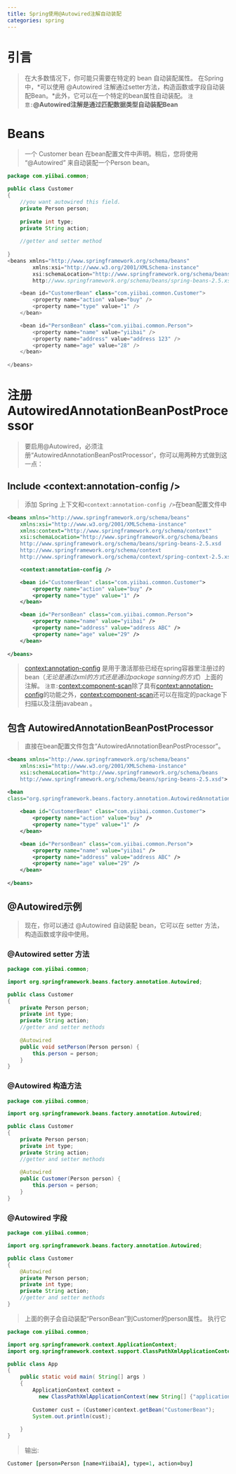```yaml
---
title: Spring使用@Autowired注解自动装配
categories: spring
---
```


# 引言
> 在大多数情况下，你可能只需要在特定的 bean 自动装配属性。
> 在Spring中，*可以使用 @Autowired 注解通过setter方法，构造函数或字段自动装配Bean。*此外，它可以在一个特定的bean属性自动装配。
> `注意:`**@Autowired注解是通过匹配数据类型自动装配Bean**

# Beans
> 一个 Customer bean 在bean配置文件中声明。稍后，您将使用 “@Autowired” 来自动装配一个Person bean。
``` java
package com.yiibai.common;

public class Customer 
{
	//you want autowired this field.
	private Person person;
	
	private int type;
	private String action;
	
	//getter and setter method
	
}
<beans xmlns="http://www.springframework.org/schema/beans"
        xmlns:xsi="http://www.w3.org/2001/XMLSchema-instance"
        xsi:schemaLocation="http://www.springframework.org/schema/beans
        http://www.springframework.org/schema/beans/spring-beans-2.5.xsd">

	<bean id="CustomerBean" class="com.yiibai.common.Customer">
		<property name="action" value="buy" />
		<property name="type" value="1" />
	</bean>

	<bean id="PersonBean" class="com.yiibai.common.Person">
		<property name="name" value="yiibai" />
		<property name="address" value="address 123" />
		<property name="age" value="28" />
	</bean>
	
</beans>
```

# 注册AutowiredAnnotationBeanPostProcessor
> 要启用@Autowired，必须注册“AutowiredAnnotationBeanPostProcessor'，你可以用两种方式做到这一点：

## Include <context:annotation-config />
> 添加 Spring 上下文和`<context:annotation-config />`在bean配置文件中
``` xml
<beans xmlns="http://www.springframework.org/schema/beans"
	xmlns:xsi="http://www.w3.org/2001/XMLSchema-instance"
	xmlns:context="http://www.springframework.org/schema/context"
	xsi:schemaLocation="http://www.springframework.org/schema/beans
	http://www.springframework.org/schema/beans/spring-beans-2.5.xsd
	http://www.springframework.org/schema/context
	http://www.springframework.org/schema/context/spring-context-2.5.xsd">

	<context:annotation-config />

	<bean id="CustomerBean" class="com.yiibai.common.Customer">
		<property name="action" value="buy" />
		<property name="type" value="1" />
	</bean>

	<bean id="PersonBean" class="com.yiibai.common.Person">
		<property name="name" value="yiibai" />
		<property name="address" value="address ABC" />
		<property name="age" value="29" />
	</bean>
	
</beans>
```
> <context:annotation-config> 是用于激活那些已经在spring容器里注册过的bean（*无论是通过xml的方式还是通过package sanning的方式*）上面的注解。
> `注意:`<context:component-scan>除了具有<context:annotation-config>的功能之外，<context:component-scan>还可以在指定的package下扫描以及注册javabean 。

## 包含 AutowiredAnnotationBeanPostProcessor
> 直接在bean配置文件包含“AutowiredAnnotationBeanPostProcessor”。
``` xml
<beans xmlns="http://www.springframework.org/schema/beans"
	xmlns:xsi="http://www.w3.org/2001/XMLSchema-instance"
	xsi:schemaLocation="http://www.springframework.org/schema/beans
	http://www.springframework.org/schema/beans/spring-beans-2.5.xsd">

<bean 
class="org.springframework.beans.factory.annotation.AutowiredAnnotationBeanPostProcessor"/>
	
	<bean id="CustomerBean" class="com.yiibai.common.Customer">
		<property name="action" value="buy" />
		<property name="type" value="1" />
	</bean>

	<bean id="PersonBean" class="com.yiibai.common.Person">
		<property name="name" value="yiibai" />
		<property name="address" value="address ABC" />
		<property name="age" value="29" />
	</bean>
	
</beans>
```

## @Autowired示例
> 现在，你可以通过 @Autowired 自动装配 bean，它可以在 setter 方法，构造函数或字段中使用。

### @Autowired setter 方法
``` java
package com.yiibai.common;

import org.springframework.beans.factory.annotation.Autowired;

public class Customer 
{
	private Person person;
	private int type;
	private String action;
	//getter and setter methods
	
	@Autowired
	public void setPerson(Person person) {
		this.person = person;
	}
}
```

### @Autowired 构造方法
``` java
package com.yiibai.common;

import org.springframework.beans.factory.annotation.Autowired;

public class Customer 
{
	private Person person;
	private int type;
	private String action;
	//getter and setter methods
	
	@Autowired
	public Customer(Person person) {
		this.person = person;
	}
}
```

### @Autowired 字段
``` java
package com.yiibai.common;

import org.springframework.beans.factory.annotation.Autowired;

public class Customer 
{
	@Autowired
	private Person person;
	private int type;
	private String action;
	//getter and setter methods
}
```
> 上面的例子会自动装配“PersonBean”到Customer的person属性。
执行它
``` java
package com.yiibai.common;

import org.springframework.context.ApplicationContext;
import org.springframework.context.support.ClassPathXmlApplicationContext;

public class App 
{
    public static void main( String[] args )
    {
    	ApplicationContext context = 
    	  new ClassPathXmlApplicationContext(new String[] {"applicationContext.xml"});
    	
    	Customer cust = (Customer)context.getBean("CustomerBean");
    	System.out.println(cust);
    	
    }
}
```
> 输出:
``` j
Customer [person=Person [name=YiibaiA], type=1, action=buy]
```

